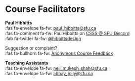 # Course Facilitators

**Paul Hibbitts**  
:fas fa-envelope fa-fw: [paul_hibbitts@sfu.ca](#)  
:fas fa-comment fa-fw: PaulHibbitts on [CSSS @ SFU Discord](https://t.co/GZQUc6iVjS)  
:fab fa-twitter fa-fw: [@hibbittsdesign](https://twitter.com/hibbittsdesign)  

Suggestion or complaint?  
:fas fa-bullhorn fa-fw: [Anonymous Course Feedback](https://www.surveymonkey.ca/r/WD9D6HJ)  

**Teaching Assistants**  
:fas fa-envelope fa-fw: [neil_mukesh_shah@sfu.ca]()  
:fas fa-envelope fa-fw: [abhay_jolly@sfu.ca]()  
